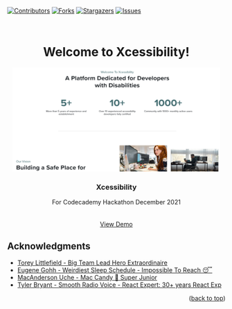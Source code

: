 ﻿<div id="top"></div>
<!--
*** Thanks for checking out the Best-README-Template. If you have a suggestion
*** that would make this better, please fork the repo and create a pull request
*** or simply open an issue with the tag "enhancement".
*** Don't forget to give the project a star!
*** Thanks again! Now go create something AMAZING! :D
-->



<!-- PROJECT SHIELDS -->
<!--
*** I'm using markdown "reference style" links for readability.
*** Reference links are enclosed in brackets [ ] instead of parentheses ( ).
*** See the bottom of this document for the declaration of the reference variables
*** for contributors-url, forks-url, etc. This is an optional, concise syntax you may use.
*** https://www.markdownguide.org/basic-syntax/#reference-style-links
-->
[![Contributors][contributors-shield]][contributors-url]
[![Forks][forks-shield]][forks-url]
[![Stargazers][stars-shield]][stars-url]
[![Issues][issues-shield]][issues-url]
<!-- [![MIT License][license-shield]][license-url] -->
<!-- [![LinkedIn][linkedin-shield]][linkedin-url] -->



<!-- PROJECT LOGO -->
<br />
<div align="center">
  <h1 align="center">
     Welcome to Xcessibility!
  </h1>
  
  <a href="https://github.com/BryantDesigns/hackathon">
    <img src="logo-screenshot.png" alt="Logo" width="480" height="240">
  </a>

<h3 align="center">Xcessibility</h3>

  <p align="center">
    For Codecademy Hackathon December 2021
    <br />
    <!-- <a href="https://github.com/github_username/repo_name"><strong>Explore the docs »</strong></a> -->
    <br />
    <br />
    <a href="https://bryantdesigns.github.io/hackathon/">View Demo</a>
    <!-- · -->
    <!-- <a href="https://github.com/github_username/repo_name/issues">Report Bug</a>
    ·
    <a href="https://github.com/github_username/repo_name/issues">Request Feature</a> -->
  </p>
</div>



<!-- ACKNOWLEDGMENTS -->
## Acknowledgments

* [Torey Littlefield - Big Team Lead Hero Extraordinaire](https://github.com/toreylittlefield)
* [Eugene Gohh - Weirdiest Sleep Schedule - Impossible To Reach 
😴]( https://github.com/EugeneGohh)
* [MacAnderson Uche - Mac Candy 🍬 Super Junior ](https://github.com/MacAndersonUche)
* [Tyler Bryant - Smooth Radio Voice - React Expert: 30+ years React Exp](https://github.com/BryantDesigns)

<p align="right">(<a href="#top">back to top</a>)</p>



<!-- MARKDOWN LINKS & IMAGES -->
<!-- https://www.markdownguide.org/basic-syntax/#reference-style-links -->
[contributors-shield]: https://img.shields.io/github/contributors/BryantDesigns/hackathon.svg?style=for-the-badge
[contributors-url]: https://github.com/BryantDesigns/hackathon/graphs/contributors
[forks-shield]: https://img.shields.io/github/forks/BryantDesigns/hackathon.svg?style=for-the-badge
[forks-url]: https://github.com/BryantDesigns/hackathon/network/members
[stars-shield]: https://img.shields.io/github/stars/BryantDesigns/hackathon.svg?style=for-the-badge
[stars-url]: https://github.com/BryantDesigns/hackathon/stargazers
[issues-shield]: https://img.shields.io/github/issues/BryantDesigns/hackathon.svg?style=for-the-badge
[issues-url]: https://github.com/BryantDesigns/hackathon/issues
[license-shield]: https://img.shields.io/github/license/github_username/repo_name.svg?style=for-the-badge
[license-url]: https://github.com/github_username/repo_name/blob/master/LICENSE.txt
[linkedin-shield]: https://img.shields.io/badge/-LinkedIn-black.svg?style=for-the-badge&logo=linkedin&colorB=555
[linkedin-url]: https://linkedin.com/in/linkedin_username
[product-screenshot]: images/screenshot.png
